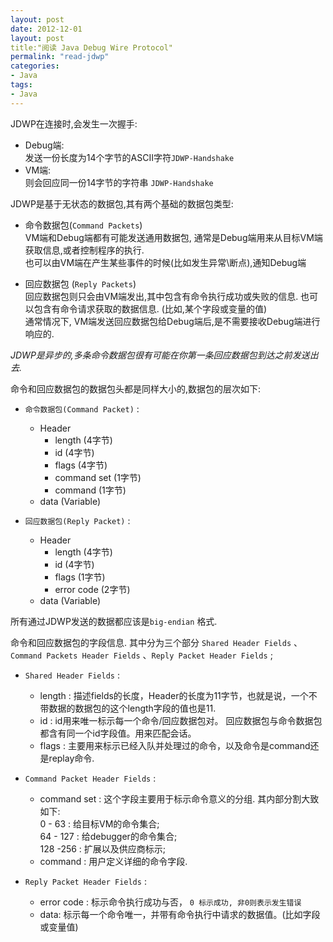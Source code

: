 ```yaml
---
layout: post
date: 2012-12-01 
layout: post
title:"阅读 Java Debug Wire Protocol"
permalink: "read-jdwp"
categories:
- Java
tags:
- Java
---
```


JDWP在连接时,会发生一次握手:  

- Debug端:  
 	发送一份长度为14个字节的ASCII字符`JDWP-Handshake` 
- 	VM端:  
	则会回应同一份14字节的字符串 `JDWP-Handshake`
	
JDWP是基于无状态的数据包,其有两个基础的数据包类型:  

- 命令数据包(`Command Packets`)   
  VM端和Debug端都有可能发送通用数据包, 通常是Debug端用来从目标VM端获取信息,或者控制程序的执行.  
  也可以由VM端在产生某些事件的时候(比如发生异常\断点),通知Debug端

- 回应数据包 (`Reply Packets`)  
  回应数据包则只会由VM端发出,其中包含有命令执行成功或失败的信息. 也可以包含有命令请求获取的数据信息.   (比如,某个字段或变量的值)  
  通常情况下, VM端发送回应数据包给Debug端后,是不需要接收Debug端进行响应的.
  
   
 *JDWP是异步的,多条命令数据包很有可能在你第一条回应数据包到达之前发送出去.*
 

命令和回应数据包的数据包头都是同样大小的,数据包的层次如下:    

- `命令数据包(Command Packet)` :  
	- Header
		- length (4字节)
		- id (4字节)
		- flags (4字节)
		- command set (1字节)
		- command (1字节)
	- data (Variable)
	
- `回应数据包(Reply Packet)` :
	- Header
		- length (4字节)
		- id (4字节)
		- flags (1字节)
		- error code (2字节)
	- data (Variable)
	
所有通过JDWP发送的数据都应该是`big-endian` 格式.

命令和回应数据包的字段信息. 其中分为三个部分 `Shared Header Fields` 、`Command Packets Header Fields` 、`Reply Packet Header Fields` ;

- `Shared Header Fields` : 
	- length :  描述fields的长度，Header的长度为11字节，也就是说，一个不带数据的数据包的这个length字段的值也是11.
	- id : id用来唯一标示每一个命令/回应数据包对。 回应数据包与命令数据包都含有同一个id字段值。用来匹配会话。
	- flags : 主要用来标示已经入队并处理过的命令，以及命令是command还是replay命令.
	
- `Command Packet Header Fields` :
	- command set : 这个字段主要用于标示命令意义的分组. 其内部分割大致如下:   
	0 -  63 : 给目标VM的命令集合;    
	64 - 127 : 给debugger的命令集合;   
	128 -256 : 扩展以及供应商标示;  
	- command : 用户定义详细的命令字段.
	
- `Reply Packet Header Fields` :
	- error code : 标示命令执行成功与否， `0 标示成功, 非0则表示发生错误`  
	- data: 标示每一个命令唯一，并带有命令执行中请求的数据值。(比如字段或变量值)
	
